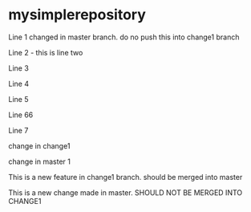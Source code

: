 # mysimplerepository

Line 1 changed in master branch. do no push this into change1 branch


Line 2 - this is line two


Line 3

Line 4

Line 5


Line 66





Line 7


change in change1

change in master 1

This is a new feature in change1 branch. should be merged into master

This is a new change made in master. SHOULD NOT BE MERGED INTO CHANGE1